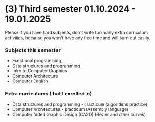 # (3) Third semester 01.10.2024 - 19.01.2025

Please if you have hard subjects, don't write too many extra curriculum activities,
because you won't have any free time and will burn out easily.

### Subjects this semester
- Functional programming
- Data structures and programming
- Intro to Computer Graphics
- Computer Architecture
- Computer English

### Extra curriculums (that I enrolled in)
- Data structures and programming - practicum (algorithms practice)
- Computer Architectures - practicum (Assembly language)
- Computer Aided Graphic Design (CAGD) (Bezier and other curves)
